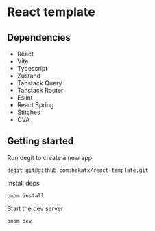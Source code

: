 # React template

## Dependencies

- React
- Vite
- Typescript
- Zustand
- Tanstack Query
- Tanstack Router
- Eslint
- React Spring
- Stitches
- CVA

## Getting started

Run degit to create a new app

```
degit git@github.com:hekatx/react-template.git
```

Install deps

```
pnpm install
```

Start the dev server

```
pnpm dev
```

